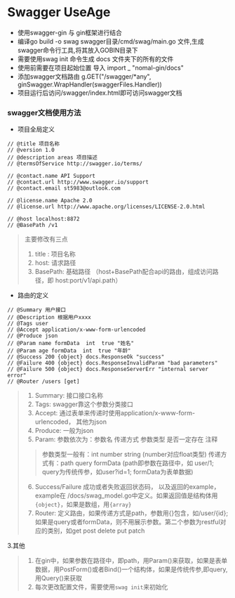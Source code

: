 # Swagger UseAge

+ 使用swagger-gin 与 gin框架进行结合
+ 编译go build -o swag swagger目录/cmd/swag/main.go 文件,生成 swagger命令行工具,将其放入GOBIN目录下
+ 需要使用swag init 命令生成 docs 文件夹下的所有的文件
+ 使用前需要在项目起始位置 导入 import _ "nomal-gin/docs"
+ 添加swagger文档路由 g.GET("/swagger/*any", ginSwagger.WrapHandler(swaggerFiles.Handler))
+ 项目运行后访问/swagger/index.html即可访问swagger文档

### swagger文档使用方法
- 项目全局定义
```
// @title 项目名称
// @version 1.0
// @description areas 项目描述
// @termsOfService http://swagger.io/terms/

// @contact.name API Support
// @contact.url http://www.swagger.io/support
// @contact.email st5983@outlook.com

// @license.name Apache 2.0
// @license.url http://www.apache.org/licenses/LICENSE-2.0.html

// @host localhost:8872
// @BasePath /v1
```
> 主要修改有三点
> 1. title : 项目名称
> 2. host: 请求路径
> 3. BasePath: 基础路径 （host+BasePath配合api的路由，组成访问路径，即 host:port/v1/api.path）

- 路由的定义
```
// @Summary 用户接口
// @Description 根据用户xxxx
// @Tags user
// @Accept application/x-www-form-urlencoded
// @Produce json
// @Param name formData  int  true "姓名"
// @Param age formData  int  true "年龄"
// @Success 200 {object} docs.ResponseOk "success" 
// @Failure 400 {object} docs.ResponseInvalidParam "bad parameters"
// @Failure 500 {object} docs.ResponseServerErr "internal server error"
// @Router /users [get]
``` 
> 1. Summary: 接口接口名称
> 2. Tags: swagger靠这个参数分类接口
> 3. Accept: 通过表单来传递时使用application/x-www-form-urlencoded， 其他为json
> 4. Produce: 一般为json
> 5. Param: 参数依次为：参数名 传递方式 参数类型 是否一定存在 注释
>> 参数类型一般有：int number string (number对应float类型)
>> 传递方式有：path query formData (path即参数在路径中，如 user/1; query为传统传参，如user?id=1; formData为表单数据)
> 6. Success/Failure 成功或者失败返回状态码， 以及返回的example，example在 /docs/swag_model.go中定义。如果返回值是结构体用`{object}`，如果是数组，用`{array}`
> 7. Router: 定义路由，如果传递方式是path，参数用{}包含，如/user/{id};如果是query或者formData，则不用展示参数。第二个参数为restful对应的类别，如get post delete put patch

3.其他
> 1. 在gin中，如果参数在路径中，即path，用Param()来获取，如果是表单数据，用PostForm()或者Bind()一个结构体，如果是传统传参,即query,用Query()来获取
> 2. 每次更改配置文件，需要使用`swag init`来初始化